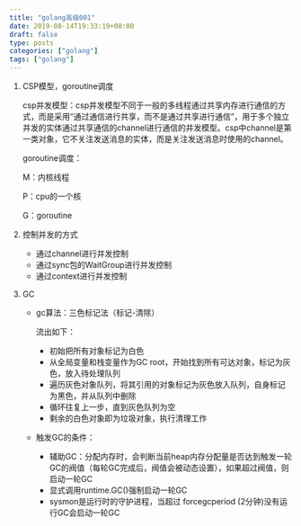 ```yaml
---
title: "golang高级001"
date: 2019-08-14T19:33:19+08:00
draft: false
type: posts
categories: ["golang"]
tags: ["golang"]
---
```


1. CSP模型，goroutine调度

   csp并发模型：csp并发模型不同于一般的多线程通过共享内存进行通信的方式，而是采用“通过通信进行共享，而不是通过共享进行通信”，用于多个独立并发的实体通过共享通信的channel进行通信的并发模型。csp中channel是第一类对象，它不关注发送消息的实体，而是关注发送消息时使用的channel。

   goroutine调度：

   M：内核线程

   P：cpu的一个核

   G：goroutine

2. 控制并发的方式

   * 通过channel进行并发控制
   * 通过sync包的WaitGroup进行并发控制
   * 通过context进行并发控制

3. GC

   * gc算法：三色标记法（标记-清除）

     流出如下：

     * 初始把所有对象标记为白色
     * 从全局变量和栈变量作为GC root，开始找到所有可达对象，标记为灰色，放入待处理队列
     * 遍历灰色对象队列，将其引用的对象标记为灰色放入队列，自身标记为黑色，并从队列中删除
     * 循环往复上一步，直到灰色队列为空
     * 剩余的白色对象即为垃圾对象，执行清理工作

   * 触发GC的条件：

     * 辅助GC：分配内存时，会判断当前heap内存分配量是否达到触发一轮GC的阀值（每轮GC完成后，阀值会被动态设置），如果超过阀值，则启动一轮GC
     * 显式调用runtime.GC()强制启动一轮GC
     * sysmon是运行时的守护进程，当超过 forcegcperiod (2分钟)没有运行GC会启动一轮GC

